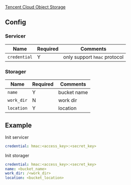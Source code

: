 [Tencent Cloud Object Storage](https://cloud.tencent.com/product/cos)

## Config

### Servicer

| Name | Required | Comments |
| ---- | -------- | -------- |
| `credential` | Y | only support `hmac` protocol |


### Storager

| Name | Required | Comments |
| ---- | -------- | -------- |
| `name` | Y | bucket name |
| `work_dir` | N | work dir |
| `location` | Y | location|

## Example

Init servicer

```yaml
credential: hmac:<access_key>:<secret_key>
```

Init storager

```yaml
credential: hmac:<access_key>:<secret_key>
name: <bucket_name>
work_dir: /<work_dir>
location: <bucket_location>
```
